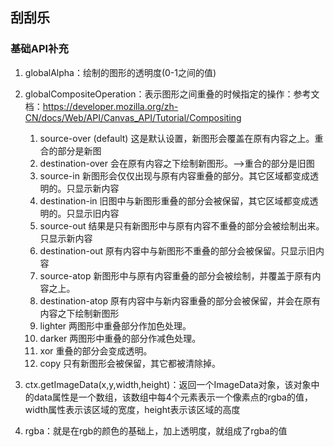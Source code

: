 ## 刮刮乐
### 基础API补充
1. globalAlpha：绘制的图形的透明度(0-1之间的值)

2. globalCompositeOperation：表示图形之间重叠的时候指定的操作：参考文档：https://developer.mozilla.org/zh-CN/docs/Web/API/Canvas_API/Tutorial/Compositing
   1. source-over (default) 这是默认设置，新图形会覆盖在原有内容之上。重合的部分是新图
   2. destination-over 会在原有内容之下绘制新图形。-->重合的部分是旧图
   3. source-in 新图形会仅仅出现与原有内容重叠的部分。其它区域都变成透明的。只显示新内容
   4. destination-in 旧图中与新图形重叠的部分会被保留，其它区域都变成透明的。只显示旧内容
   5. source-out 结果是只有新图形中与原有内容不重叠的部分会被绘制出来。只显示新内容
   6. destination-out 原有内容中与新图形不重叠的部分会被保留。只显示旧内容
   7. source-atop 新图形中与原有内容重叠的部分会被绘制，并覆盖于原有内容之上。
   8. destination-atop 原有内容中与新内容重叠的部分会被保留，并会在原有内容之下绘制新图形
   9. lighter 两图形中重叠部分作加色处理。
   10. darker 两图形中重叠的部分作减色处理。
   11. xor 重叠的部分会变成透明。
   12. copy 只有新图形会被保留，其它都被清除掉。

3. ctx.getImageData(x,y,width,height)：返回一个ImageData对象，该对象中的data属性是一个数组，该数组中每4个元素表示一个像素点的rgba的值，width属性表示该区域的宽度，height表示该区域的高度

4. rgba：就是在rgb的颜色的基础上，加上透明度，就组成了rgba的值